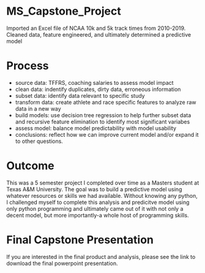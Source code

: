# MS_Capstone_Project
Imported an Excel file of NCAA 10k and 5k track times from 2010-2019. Cleaned data, feature engineered, and ultimately determined a predictive model

# Process
- source data: TFFRS, coaching salaries to assess model impact
- clean data: indentify duplicates, dirty data, erroneous information 
- subset data: identify data relevant to specific study 
- transform data: create athlete and race specific features to analyze raw data in a new way
- build models: use decision tree regression to help further subset data and recursive feature elimination to identify most significant variabes
- assess model: balance model predictability with model usability
- conclusions: reflect how we can improve current model and/or expand it to other questions.

# Outcome
This was a 5 semester project I completed over time as a Masters student at Texas A&M University. The goal was to build a predictive model using whatever resources or skills we had available. Without knowing any python, I challenged myself to complete this analysis and predicitve model using only python programming and ultimately came out of it with not only a decent model, but more importantly-a whole host of programming skills.

# Final Capstone Presentation
If you are interested in the final product and analysis, please see the link to download the final powerpoint presentation.

